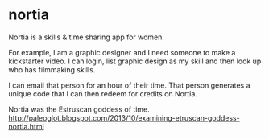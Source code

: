 # nortia

Nortia is a skills & time sharing app for women.

For example, I am a graphic designer and I need someone to make a kickstarter video. I can login, list graphic design as my skill and then look up who has filmmaking skills.

I can email that person for an hour of their time. That person generates a unique code that I can then redeem for credits on Nortia.

Nortia was the Estruscan goddess of time.
http://paleoglot.blogspot.com/2013/10/examining-etruscan-goddess-nortia.html
